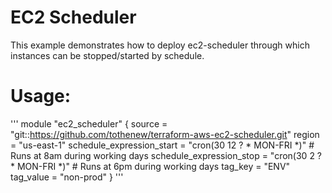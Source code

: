 # EC2 Scheduler

This example demonstrates how to deploy ec2-scheduler through which instances can be stopped/started by schedule.

# Usage: 
'''
module "ec2_scheduler" {
  source = "git::https://github.com/tothenew/terraform-aws-ec2-scheduler.git"
  region = "us-east-1"
  schedule_expression_start = "cron(30 12 ? * MON-FRI *)" # Runs at 8am during working days
  schedule_expression_stop = "cron(30 2 ? * MON-FRI *)" # Runs at 6pm during working days
  tag_key = "ENV"
  tag_value = "non-prod"
}
'''
